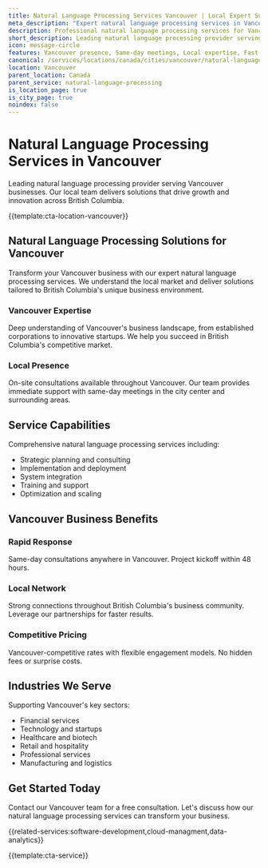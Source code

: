 ```yaml
---
title: Natural Language Processing Services Vancouver | Local Expert Solutions
meta_description: "Expert natural language processing services in Vancouver. Local team, same-day consultations, proven results. Transform your business today."
description: Professional natural language processing services for Vancouver businesses
short_description: Leading natural language processing provider serving Vancouver and British Columbia.
icon: message-circle
features: Vancouver presence, Same-day meetings, Local expertise, Fast deployment, Competitive rates, Proven track record
canonical: /services/locations/canada/cities/vancouver/natural-language-processing-vancouver.html
location: Vancouver
parent_location: Canada
parent_service: natural-language-processing
is_location_page: true
is_city_page: true
noindex: false
---
```


# Natural Language Processing Services in Vancouver

Leading natural language processing provider serving Vancouver businesses. Our local team delivers solutions that drive growth and innovation across British Columbia.

{{template:cta-location-vancouver}}

## Natural Language Processing Solutions for Vancouver

Transform your Vancouver business with our expert natural language processing services. We understand the local market and deliver solutions tailored to British Columbia's unique business environment.

### Vancouver Expertise

Deep understanding of Vancouver's business landscape, from established corporations to innovative startups. We help you succeed in British Columbia's competitive market.

### Local Presence

On-site consultations available throughout Vancouver. Our team provides immediate support with same-day meetings in the city center and surrounding areas.

## Service Capabilities

Comprehensive natural language processing services including:
- Strategic planning and consulting
- Implementation and deployment
- System integration
- Training and support
- Optimization and scaling

## Vancouver Business Benefits

### Rapid Response
Same-day consultations anywhere in Vancouver. Project kickoff within 48 hours.

### Local Network
Strong connections throughout British Columbia's business community. Leverage our partnerships for faster results.

### Competitive Pricing
Vancouver-competitive rates with flexible engagement models. No hidden fees or surprise costs.

## Industries We Serve

Supporting Vancouver's key sectors:
- Financial services
- Technology and startups
- Healthcare and biotech
- Retail and hospitality
- Professional services
- Manufacturing and logistics

## Get Started Today

Contact our Vancouver team for a free consultation. Let's discuss how our natural language processing services can transform your business.

{{related-services:software-development,cloud-managment,data-analytics}}

{{template:cta-service}}
